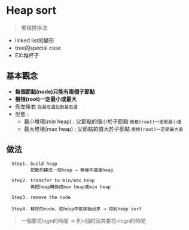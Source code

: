 # Heap sort
>堆積排序法
* linked list的變形
* tree的special case
* EX:堆杯子

## 基本觀念
* **每個節點(node)只能有兩個子節點** 
* **樹根(root)一定最小或最大**
* 先左後右 `從最左邊比到最右邊`
* 型態 : 
    * 最小堆積(min heap) : 父節點的值小於子節點  `樹根(root)一定是最小值`
    * 最大堆積(max heap) : 父節點的值大於子節點  `樹根(root)一定是最大值`
      
## 做法
      Step1. build heap
             把數列建成一個heap → 無條件擺進heap
             
      Step2. transfer to min/max heap 
             再把heap轉換成max heap或min heap
             
      Step3. remove the node
      
      Step4. 移除的node，從heap中依序抽出來 → 得到heap sort
>一個要花logn的時間 → 則n個的話共要花nlogn的時間
